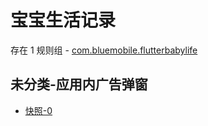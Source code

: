 # 宝宝生活记录

存在 1 规则组 - [com.bluemobile.flutterbabylife](/src/apps/com.bluemobile.flutterbabylife.ts)

## 未分类-应用内广告弹窗

- [快照-0](https://i.gkd.li/i/13632639)
